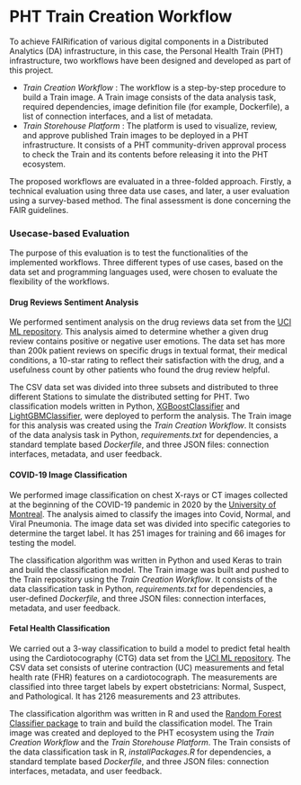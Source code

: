 # PHT Train Creation Workflow
To achieve FAIRification of various digital components in a Distributed Analytics (DA) infrastructure, in this case, the Personal Health Train (PHT) infrastructure, two workflows have been designed and developed as part of this project. 
* _Train Creation Workflow_ : The workflow is a step-by-step procedure to build a Train image. A Train image consists of the data analysis task, required dependencies, image definition file (for example, Dockerfile), a list of connection interfaces, and a list of metadata.
* _Train Storehouse Platform_ : The platform is used to visualize, review, and approve published Train images to be deployed in a PHT infrastructure. It consists of a PHT community-driven approval process to check the Train and its contents before releasing it into the PHT ecosystem.

The proposed workflows are evaluated in a three-folded approach. Firstly, a technical evaluation using three data use cases, and later, a user evaluation using a survey-based method. The final assessment is done concerning the FAIR guidelines.

### Usecase-based Evaluation
The purpose of this evaluation is to test the functionalities of the implemented workflows. Three different types of use cases, based on the data set and programming languages used, were chosen to evaluate the flexibility of the workflows.

#### Drug Reviews Sentiment Analysis
We performed sentiment analysis on the drug reviews data set from the [UCI ML repository](https://archive.ics.uci.edu/ml/datasets/Drug+Review+Dataset+\%28Drugs.com\%29). This analysis aimed to determine whether a given drug review contains positive or negative user emotions. The data set has more than 200k patient reviews on specific drugs in textual format, their medical conditions, a 10-star rating to reflect their satisfaction with the drug, and a usefulness count by other patients who found the drug review helpful.

The CSV data set was divided into three subsets and distributed to three different Stations to simulate the distributed setting for PHT. Two classification models written in Python, [XGBoostClassifier](https://xgboost.readthedocs.io/en/stable/python/python_api.html\#xgboost.XGBClassifier) and [LightGBMClassifier](https://lightgbm.readthedocs.io/en/latest/pythonapi/lightgbm.LGBMClassifier.html), were deployed to perform the analysis. The Train image for this analysis was created using the _Train Creation Workflow_. It consists of the data analysis task in Python, _requirements.txt_ for dependencies, a standard template based _Dockerfile_, and three JSON files: connection interfaces, metadata, and user feedback.

#### COVID-19 Image Classification
We performed image classification on chest X-rays or CT images collected at the beginning of the COVID-19 pandemic in 2020 by the [University of Montreal](https://github.com/ieee8023/covid-chestxray-dataset). The analysis aimed to classify the images into Covid, Normal, and Viral Pneumonia. The image data set was divided into specific categories to determine the target label. It has 251 images for training and 66 images for testing the model.

The classification algorithm was written in Python and used Keras to train and build the classification model. The Train image was built and pushed to the Train repository using the _Train Creation Workflow_. It consists of the data classification task in Python, _requirements.txt_ for dependencies, a user-defined _Dockerfile_, and three JSON files: connection interfaces, metadata, and user feedback.

#### Fetal Health Classification
We carried out a 3-way classification to build a model to predict fetal health using the Cardiotocography (CTG) data set from the [UCI ML repository](https://archive.ics.uci.edu/ml/datasets/cardiotocography). The CSV data set consists of uterine contraction (UC) measurements and fetal health rate (FHR) features on a cardiotocograph. The measurements are classified into three target labels by expert obstetricians: Normal, Suspect, and Pathological. It has 2126 measurements and 23 attributes. 

The classification algorithm was written in R and used the [Random Forest Classifier package](https://cran.r-project.org/web/packages/randomForest/randomForest.pdf) to train and build the classification model. The Train image was created and deployed to the PHT ecosystem using the _Train Creation Workflow_ and the _Train Storehouse Platform_. The Train consists of the data classification task in R, _installPackages.R_ for dependencies, a standard template based _Dockerfile_, and three JSON files: connection interfaces, metadata, and user feedback.

